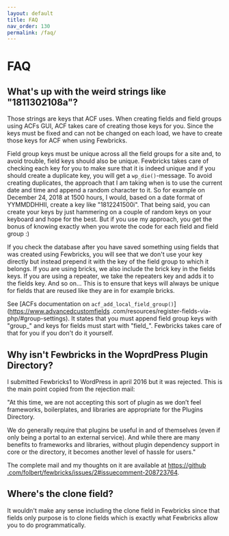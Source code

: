 ```yaml
---
layout: default
title: FAQ 
nav_order: 130
permalink: /faq/
---
```


# FAQ

## What's up with the weird strings like "1811302108a"?
Those strings are keys that ACF uses. When creating fields and field groups using ACFs GUI, ACF takes care of 
creating those keys for you. Since the keys must be fixed and can not be changed on each load, we have to create 
those keys for ACF when using Fewbricks. 

Field group keys must be unique across all the field groups for a site and, to avoid trouble, field keys should also be 
unique. Fewbricks takes care of checking each key for you to make sure that it is indeed unique and if you should 
create a duplicate key, you will get a `wp_die()`-message. To avoid creating duplicates, the approach that I am 
taking when is to use the current date and time and append a random character to it. So for example on December 24, 
2018 at 1500 hours, I would, based on a date format of YYMMDDHHII, create a key like "1812241500i". That being said, 
you can create your keys by just hammering on a couple of random keys on your keyboard and hope for the best. But if 
you use my approach, you get the bonus of knowing exactly when you wrote the code for each field and field group :) 

If you check the database after you have saved something using fields that was created using Fewbricks, you will see 
that we don't use your key directly but instead prepend it with the key of the field group to which it belongs. If 
you are using bricks, we also include the brick key in the fields keys. If you are using a repeater, we take the 
repeaters key and adds it to the fields key. And so on... This is to ensure that keys will always be unique for 
fields that are reused like they are in for example bricks.

See [ACFs documentation on `acf_add_local_field_group()`](https://www.advancedcustomfields
.com/resources/register-fields-via-php/#group-settings). It states that you must append field group keys with 
"group_" and keys for fields must start with "field_". Fewbricks takes care of that for you if you don't do it yourself.

## Why isn't Fewbricks in the WoprdPress Plugin Directory?
I submitted Fewbricks1 to WordPress in april 2016 but it was rejected. This is the main point copied from the 
rejection mail: 

"At this time, we are not accepting this sort of plugin as we don’t feel frameworks, boilerplates, and libraries are 
appropriate for the Plugins Directory.
 
We do generally require that plugins be useful in and of themselves (even if only being a portal to an external 
service). And while there are many benefits to frameworks and libraries, without plugin dependency support in core or
 the directory, it becomes another level of hassle for users."
 
The complete mail and my thoughts on it are available at [https://github
.com/folbert/fewbricks/issues/2#issuecomment-208723764](https://github.com/folbert/fewbricks/issues/2#issuecomment-208723764). 

## Where's the clone field?
It wouldn't make any sense including the clone field in Fewbricks since that fields only purpose is to clone fields 
which is exactly what Fewbricks allow you to do programmatically. 
